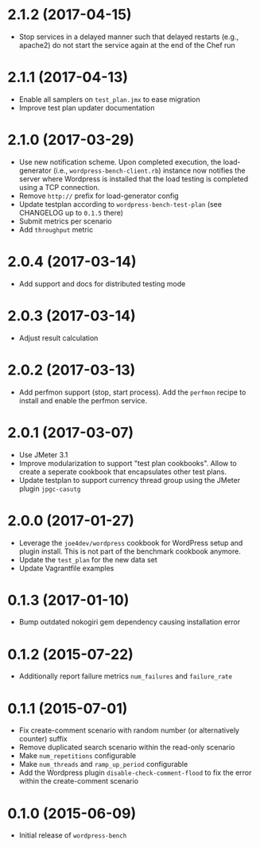 # 2.1.2 (2017-04-15)

* Stop services in a delayed manner such that delayed restarts (e.g., apache2) do not start the service again at the end of the Chef run

# 2.1.1 (2017-04-13)

* Enable all samplers on `test_plan.jmx` to ease migration
* Improve test plan updater documentation

# 2.1.0 (2017-03-29)

* Use new notification scheme. Upon completed execution, the load-generator (i.e., `wordpress-bench-client.rb`) instance now notifies the server where Wordpress is installed that the load testing is completed using a TCP connection.
* Remove `http://` prefix for load-generator config
* Update testplan according to `wordpress-bench-test-plan` (see CHANGELOG up to `0.1.5` there)
* Submit metrics per scenario
* Add `throughput` metric

# 2.0.4 (2017-03-14)

* Add support and docs for distributed testing mode

# 2.0.3 (2017-03-14)

* Adjust result calculation

# 2.0.2 (2017-03-13)

* Add perfmon support (stop, start process). Add the `perfmon` recipe to install and enable the perfmon service.

# 2.0.1 (2017-03-07)

* Use JMeter 3.1
* Improve modularization to support "test plan cookbooks". Allow to create a seperate cookbook that encapsulates other test plans.
* Update testplan to support currency thread group using the JMeter plugin `jpgc-casutg`

# 2.0.0 (2017-01-27)

* Leverage the `joe4dev/wordpress` cookbook for WordPress setup and plugin install. This is not part of the benchmark cookbook anymore.
* Update the `test_plan` for the new data set
* Update Vagrantfile examples

# 0.1.3 (2017-01-10)

* Bump outdated nokogiri gem dependency causing installation error

# 0.1.2 (2015-07-22)

* Additionally report failure metrics `num_failures` and `failure_rate`

# 0.1.1 (2015-07-01)

* Fix create-comment scenario with random number (or alternatively counter) suffix
* Remove duplicated search scenario within the read-only scenario
* Make `num_repetitions` configurable
* Make `num_threads` and `ramp_up_period` configurable
* Add the Wordpress plugin `disable-check-comment-flood` to fix the error within the create-comment scenario

# 0.1.0 (2015-06-09)

* Initial release of `wordpress-bench`
